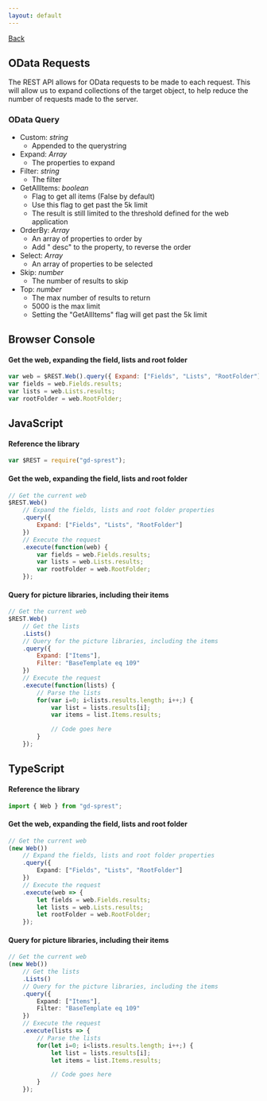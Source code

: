 ```yaml
---
layout: default
---
```

[Back](/development)
## OData Requests
The REST API allows for OData requests to be made to each request. This will allow us to expand collections of the target object, to help reduce the number of requests made to the server.

### OData Query
* Custom: _string_
    * Appended to the querystring
* Expand: _Array<string>_
    * The properties to expand
* Filter: _string_
    * The filter
* GetAllItems: _boolean_
    * Flag to get all items (False by default)
    * Use this flag to get past the 5k limit
    * The result is still limited to the threshold defined for the web application
* OrderBy: _Array<string>_
    * An array of properties to order by
    * Add " desc" to the property, to reverse the order
* Select: _Array<string>_
    * An array of properties to be selected
* Skip: _number_
    * The number of results to skip
* Top: _number_
    * The max number of results to return
    * 5000 is the max limit
    * Setting the "GetAllItems" flag will get past the 5k limit

## Browser Console
#### Get the web, expanding the field, lists and root folder
```js
var web = $REST.Web().query({ Expand: ["Fields", "Lists", "RootFolder"] }).executeAndWait();
var fields = web.Fields.results;
var lists = web.Lists.results;
var rootFolder = web.RootFolder;
```
## JavaScript
#### Reference the library
```js
var $REST = require("gd-sprest");
```
#### Get the web, expanding the field, lists and root folder
```js
// Get the current web
$REST.Web()
    // Expand the fields, lists and root folder properties
    .query({
        Expand: ["Fields", "Lists", "RootFolder"]
    })
    // Execute the request
    .execute(function(web) {
        var fields = web.Fields.results;
        var lists = web.Lists.results;
        var rootFolder = web.RootFolder;
    });
```
#### Query for picture libraries, including their items
```js
// Get the current web
$REST.Web()
    // Get the lists
    .Lists()
    // Query for the picture libraries, including the items
    .query({
        Expand: ["Items"],
        Filter: "BaseTemplate eq 109"
    })
    // Execute the request
    .execute(function(lists) {
        // Parse the lists
        for(var i=0; i<lists.results.length; i++;) {
            var list = lists.results[i];
            var items = list.Items.results;

            // Code goes here
        }
    });
```
## TypeScript
#### Reference the library
```ts
import { Web } from "gd-sprest";
```
#### Get the web, expanding the field, lists and root folder
```ts
// Get the current web
(new Web())
    // Expand the fields, lists and root folder properties
    .query({
        Expand: ["Fields", "Lists", "RootFolder"]
    })
    // Execute the request
    .execute(web => {
        let fields = web.Fields.results;
        let lists = web.Lists.results;
        let rootFolder = web.RootFolder;
    });
```
#### Query for picture libraries, including their items
```ts
// Get the current web
(new Web())
    // Get the lists
    .Lists()
    // Query for the picture libraries, including the items
    .query({
        Expand: ["Items"],
        Filter: "BaseTemplate eq 109"
    })
    // Execute the request
    .execute(lists => {
        // Parse the lists
        for(let i=0; i<lists.results.length; i++;) {
            let list = lists.results[i];
            let items = list.Items.results;

            // Code goes here
        }
    });
```